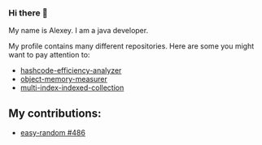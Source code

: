 ### Hi there 👋
My name is Alexey. I am a java developer.

My profile contains many different repositories. Here are some you might want to pay attention to:

- [hashcode-efficiency-analyzer](https://github.com/lexakimov/hashcode-efficiency-analyzer)
- [object-memory-measurer](https://github.com/lexakimov/object-memory-measurer)
- [multi-index-indexed-collection](https://github.com/lexakimov/multi-index-indexed-collection)

## My contributions:

- [easy-random #486](https://github.com/j-easy/easy-random/pull/486)

<!--
- 🔭 I’m currently working on ...
- 🌱 I’m currently learning ...
- 👯 I’m looking to collaborate on ...
- 🤔 I’m looking for help with ...
- 💬 Ask me about ...
- 📫 How to reach me: ...
- 😄 Pronouns: ...
- ⚡ Fun fact: ...
-->
